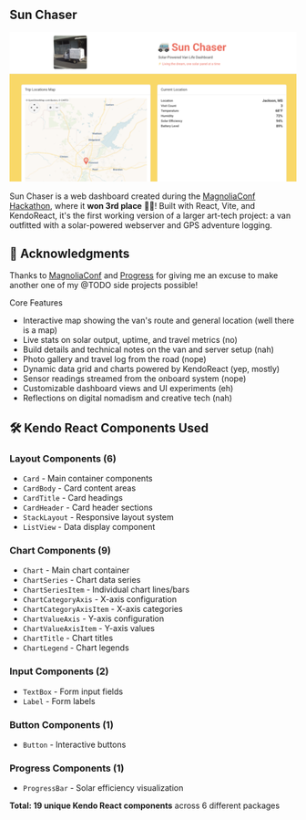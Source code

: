 ## Sun Chaser

![Sun Chaser Dashboard](public/screenshot.png)

Sun Chaser is a web dashboard created during the [MagnoliaConf Hackathon](https://magnoliaconf.com/), where it **won 3rd place** 🥉🥰! Built with React, Vite, and KendoReact, it's the first working version of a larger art-tech project: a van outfitted with a solar-powered webserver and GPS adventure logging.

## 🙏 Acknowledgments

Thanks to [MagnoliaConf](https://2025.magnoliaconf.com/) and [Progress](https://www.progress.com/) for giving me an excuse to make another one of my @TODO side projects possible!

Core Features
- Interactive map showing the van's route and general location (well there is a map)
- Live stats on solar output, uptime, and travel metrics (no)
- Build details and technical notes on the van and server setup (nah)
- Photo gallery and travel log from the road (nope)
- Dynamic data grid and charts powered by KendoReact (yep, mostly)
- Sensor readings streamed from the onboard system (nope)
- Customizable dashboard views and UI experiments (eh)
- Reflections on digital nomadism and creative tech (nah)

## 🛠️ Kendo React Components Used

### Layout Components (6)
- `Card` - Main container components
- `CardBody` - Card content areas
- `CardTitle` - Card headings
- `CardHeader` - Card header sections
- `StackLayout` - Responsive layout system
- `ListView` - Data display component

### Chart Components (9)
- `Chart` - Main chart container
- `ChartSeries` - Chart data series
- `ChartSeriesItem` - Individual chart lines/bars
- `ChartCategoryAxis` - X-axis configuration
- `ChartCategoryAxisItem` - X-axis categories
- `ChartValueAxis` - Y-axis configuration
- `ChartValueAxisItem` - Y-axis values
- `ChartTitle` - Chart titles
- `ChartLegend` - Chart legends

### Input Components (2)
- `TextBox` - Form input fields
- `Label` - Form labels

### Button Components (1)
- `Button` - Interactive buttons

### Progress Components (1)
- `ProgressBar` - Solar efficiency visualization

**Total: 19 unique Kendo React components** across 6 different packages

